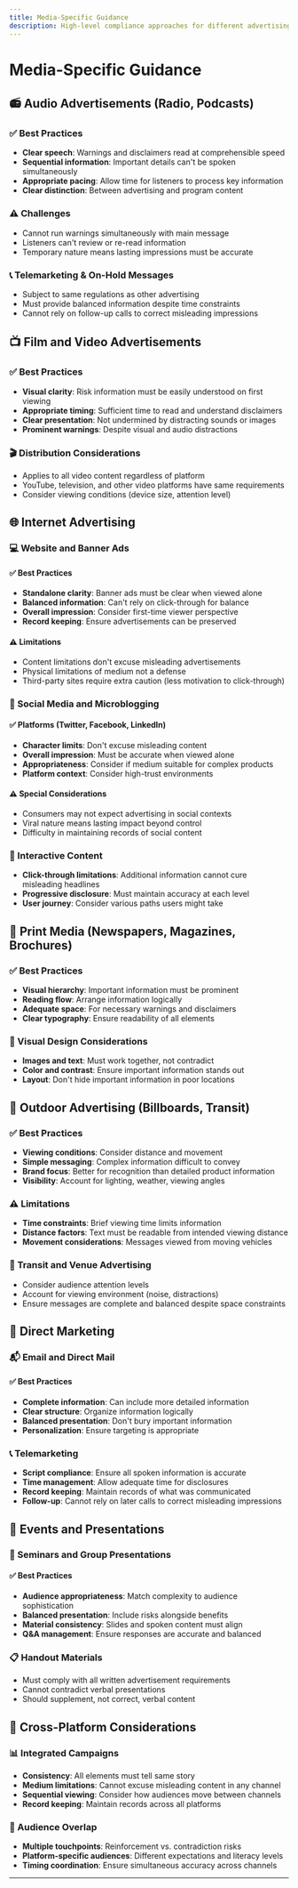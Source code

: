 ```yaml
---
title: Media-Specific Guidance
description: High-level compliance approaches for different advertising media and channels
---
```


# Media-Specific Guidance

## 📻 Audio Advertisements (Radio, Podcasts)

### ✅ Best Practices
- **Clear speech**: Warnings and disclaimers read at comprehensible speed
- **Sequential information**: Important details can't be spoken simultaneously
- **Appropriate pacing**: Allow time for listeners to process key information
- **Clear distinction**: Between advertising and program content

### ⚠️ Challenges
- Cannot run warnings simultaneously with main message
- Listeners can't review or re-read information
- Temporary nature means lasting impressions must be accurate

### 📞 Telemarketing & On-Hold Messages
- Subject to same regulations as other advertising
- Must provide balanced information despite time constraints
- Cannot rely on follow-up calls to correct misleading impressions

## 📺 Film and Video Advertisements

### ✅ Best Practices
- **Visual clarity**: Risk information must be easily understood on first viewing
- **Appropriate timing**: Sufficient time to read and understand disclaimers
- **Clear presentation**: Not undermined by distracting sounds or images
- **Prominent warnings**: Despite visual and audio distractions

### 🎬 Distribution Considerations
- Applies to all video content regardless of platform
- YouTube, television, and other video platforms have same requirements
- Consider viewing conditions (device size, attention level)

## 🌐 Internet Advertising

### 💻 Website and Banner Ads
#### ✅ Best Practices
- **Standalone clarity**: Banner ads must be clear when viewed alone
- **Balanced information**: Can't rely on click-through for balance
- **Overall impression**: Consider first-time viewer perspective
- **Record keeping**: Ensure advertisements can be preserved

#### ⚠️ Limitations
- Content limitations don't excuse misleading advertisements
- Physical limitations of medium not a defense
- Third-party sites require extra caution (less motivation to click-through)

### 📱 Social Media and Microblogging
#### ✅ Platforms (Twitter, Facebook, LinkedIn)
- **Character limits**: Don't excuse misleading content
- **Overall impression**: Must be accurate when viewed alone
- **Appropriateness**: Consider if medium suitable for complex products
- **Platform context**: Consider high-trust environments

#### ⚠️ Special Considerations
- Consumers may not expect advertising in social contexts
- Viral nature means lasting impact beyond control
- Difficulty in maintaining records of social content

### 🔗 Interactive Content
- **Click-through limitations**: Additional information cannot cure misleading headlines
- **Progressive disclosure**: Must maintain accuracy at each level
- **User journey**: Consider various paths users might take

## 📰 Print Media (Newspapers, Magazines, Brochures)

### ✅ Best Practices
- **Visual hierarchy**: Important information must be prominent
- **Reading flow**: Arrange information logically
- **Adequate space**: For necessary warnings and disclaimers
- **Clear typography**: Ensure readability of all elements

### 🎨 Visual Design Considerations
- **Images and text**: Must work together, not contradict
- **Color and contrast**: Ensure important information stands out
- **Layout**: Don't hide important information in poor locations

## 🏢 Outdoor Advertising (Billboards, Transit)

### ✅ Best Practices
- **Viewing conditions**: Consider distance and movement
- **Simple messaging**: Complex information difficult to convey
- **Brand focus**: Better for recognition than detailed product information
- **Visibility**: Account for lighting, weather, viewing angles

### ⚠️ Limitations
- **Time constraints**: Brief viewing time limits information
- **Distance factors**: Text must be readable from intended viewing distance
- **Movement considerations**: Messages viewed from moving vehicles

### 🚌 Transit and Venue Advertising
- Consider audience attention levels
- Account for viewing environment (noise, distractions)
- Ensure messages are complete and balanced despite space constraints

## 📧 Direct Marketing

### 📬 Email and Direct Mail
#### ✅ Best Practices
- **Complete information**: Can include more detailed information
- **Clear structure**: Organize information logically
- **Balanced presentation**: Don't bury important information
- **Personalization**: Ensure targeting is appropriate

### 📞 Telemarketing
- **Script compliance**: Ensure all spoken information is accurate
- **Time management**: Allow adequate time for disclosures
- **Record keeping**: Maintain records of what was communicated
- **Follow-up**: Cannot rely on later calls to correct misleading impressions

## 🎪 Events and Presentations

### 🎤 Seminars and Group Presentations
#### ✅ Best Practices
- **Audience appropriateness**: Match complexity to audience sophistication
- **Balanced presentation**: Include risks alongside benefits
- **Material consistency**: Slides and spoken content must align
- **Q&A management**: Ensure responses are accurate and balanced

### 📋 Handout Materials
- Must comply with all written advertisement requirements
- Cannot contradict verbal presentations
- Should supplement, not correct, verbal content

## 🔄 Cross-Platform Considerations

### 📊 Integrated Campaigns
- **Consistency**: All elements must tell same story
- **Medium limitations**: Cannot excuse misleading content in any channel
- **Sequential viewing**: Consider how audiences move between channels
- **Record keeping**: Maintain records across all platforms

### 🎯 Audience Overlap
- **Multiple touchpoints**: Reinforcement vs. contradiction risks
- **Platform-specific audiences**: Different expectations and literacy levels
- **Timing coordination**: Ensure simultaneous accuracy across channels

---

